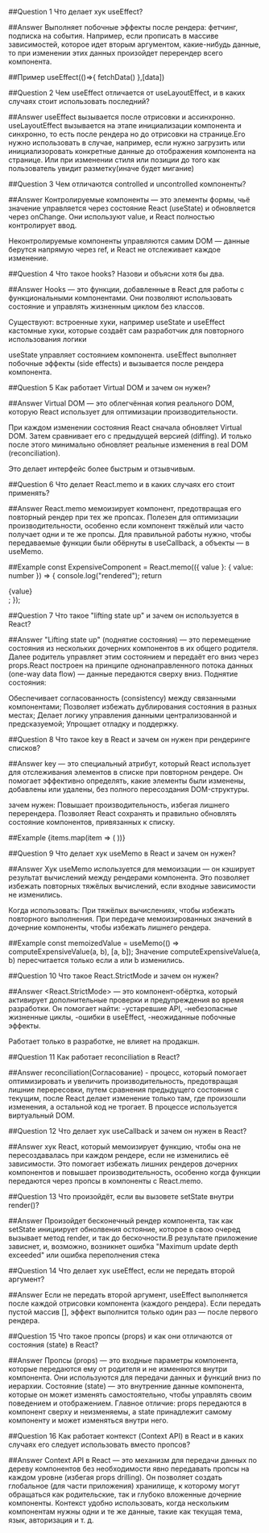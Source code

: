 ##Question 1
Что делает хук useEffect?

##Answer
Выполняет побочные эффекты после рендера: фетчинг, подписка на события.
Например, если прописать в массиве зависимостей, которое идет вторым аргументом, какие-нибудь данные, то при изменении этих данных произойдет перерендер всего компонента.

##Пример
useEffect(()=>{
fetchData()
},[data])

##Question 2
Чем useEffect отличается от useLayoutEffect, и в каких случаях стоит использовать последний?

##Answer
useEffect вызывается после отрисовки и ассинхронно. useLayoutEffect вызывается на этапе инициализации компонента и синхронно, то есть после рендера но до отрисовки на странице.Его нужно использовать в случае, например, если нужно загрузить или инициализоровать конкретные данные до отображения компонента на странице. Или при изменении стиля или позиции до того как пользователь увидит разметку(иначе будет мигание)

##Question 3
Чем отличаются controlled и uncontrolled компоненты?

##Answer
Контролируемые компоненты — это элементы формы, чьё значение управляется через состояние React (useState) и обновляется через onChange. Они используют value, и React полностью контролирует ввод.

Неконтролируемые компоненты управляются самим DOM — данные берутся напрямую через ref, и React не отслеживает каждое изменение.

##Question 4
Что такое hooks? Назови и объясни хотя бы два.

##Answer
Hooks — это функции, добавленные в React для работы с функциональными компонентами. Они позволяют использовать состояние и управлять жизненным циклом без классов.

Существуют:
встроенные хуки, например useState и useEffect
кастомные хуки, которые создаёт сам разработчик для повторного использования логики

useState управляет состоянием компонента.
useEffect выполняет побочные эффекты (side effects) и вызывается после рендера компонента.

##Question 5
Как работает Virtual DOM и зачем он нужен?

##Answer
Virtual DOM — это облегчённая копия реального DOM, которую React использует для оптимизации производительности.

При каждом изменении состояния React сначала обновляет Virtual DOM.
Затем сравнивает его с предыдущей версией (diffing).
И только после этого минимально обновляет реальные изменения в real DOM (reconciliation).

Это делает интерфейс более быстрым и отзывчивым.

##Question 6
Что делает React.memo и в каких случаях его стоит применять?

##Answer
React.memo мемоизирует компонент, предотвращая его повторный рендер при тех же пропсах. Полезен для оптимизации производительности, особенно если компонент тяжёлый или часто получает одни и те же пропсы. Для правильной работы нужно, чтобы передаваемые функции были обёрнуты в useCallback, а объекты — в useMemo.

##Example
const ExpensiveComponent = React.memo(({ value }: { value: number }) => {
console.log("rendered");
return <div>{value}</div>;
});

##Question 7
Что такое "lifting state up" и зачем он используется в React?

##Answer
"Lifting state up" (поднятие состояния) — это перемещение состояния из нескольких дочерних компонентов в их общего родителя. Далее родитель управляет этим состоянием и передаёт его вниз через props.React построен на принципе однонаправленного потока данных (one-way data flow) — данные передаются сверху вниз. Поднятие состояния:

Обеспечивает согласованность (consistency) между связанными компонентами;
Позволяет избежать дублирования состояния в разных местах;
Делает логику управления данными централизованной и предсказуемой;
Упрощает отладку и поддержку.

##Question 8
Что такое key в React и зачем он нужен при рендеринге списков?

##Answer
key — это специальный атрибут, который React использует для отслеживания элементов в списке при повторном рендере. Он помогает эффективно определять, какие элементы были изменены, добавлены или удалены, без полного пересоздания DOM-структуры.

зачем нужен:
Повышает производительность, избегая лишнего перерендера.
Позволяет React сохранять и правильно обновлять состояние компонентов, привязанных к списку.

##Example
{items.map(item => (
<Item key={item.id} value={item.value} />
))}

##Question 9
Что делает хук useMemo в React и зачем он нужен?

##Answer
Хук useMemo используется для мемоизации — он кэширует результат вычислений между рендерами компонента. Это позволяет избежать повторных тяжёлых вычислений, если входные зависимости не изменились.

Когда использовать:
При тяжёлых вычислениях, чтобы избежать повторного выполнения.
При передаче мемоизированных значений в дочерние компоненты, чтобы избежать лишнего рендера.

##Example
const memoizedValue = useMemo(() => computeExpensiveValue(a, b), [a, b]);
Значение computeExpensiveValue(a, b) пересчитается только если a или b изменились.

##Question 10
Что такое React.StrictMode и зачем он нужен?

##Answer
<React.StrictMode> — это компонент-обёртка, который активирует дополнительные проверки и предупреждения во время разработки.
Он помогает найти:
-устаревшие API,
-небезопасные жизненные циклы,
-ошибки в useEffect,
-неожиданные побочные эффекты.

Работает только в разработке, не влияет на продакшн.

##Question 11
Как работает reconciliation в React?

##Answer
reconciliation(Согласование) - процесс, который помогает оптимизировать и увеличить производительность, предотвращая лишние перересовки, путем сравнения предыдущего состояния с текущим, после React делает изменение только там, где произошли изменения, а остальной код не трогает. В процессе используется виртуальный DOM.

##Question 12
Что делает хук useCallback и зачем он нужен в React?

##Answer
хук React, который мемоизирует функцию, чтобы она не пересоздавалась при каждом рендере, если не изменились её зависимости. Это помогает избежать лишних рендеров дочерних компонентов и повышает производительность, особенно когда функции передаются через пропсы в компоненты с React.memo.

##Question 13
Что произойдёт, если вы вызовете setState внутри render()?

##Answer
Произойдет бесконечный рендер компонента, так как setState инициирует обнолвения остояние, которое в свою очеред вызывает метод render, и так до бескочности.В результате приложение зависнет, и, возможно, возникнет ошибка "Maximum update depth exceeded" или ошибка переполнения стека

##Question 14
Что делает хук useEffect, если не передать второй аргумент?

##Answer
Если не передать второй аргумент, useEffect выполняется после каждой отрисовки компонента (каждого рендера).
Если передать пустой массив [], эффект выполнится только один раз — после первого рендера.

##Question 15
Что такое пропсы (props) и как они отличаются от состояния (state) в React?

##Answer
Пропсы (props) — это входные параметры компонента, которые передаются ему от родителя и не изменяются внутри компонента. Они используются для передачи данных и функций вниз по иерархии.
Состояние (state) — это внутренние данные компонента, которые он может изменять самостоятельно, чтобы управлять своим поведением и отображением.
Главное отличие: props передаются в компонент сверху и неизменяемы, а state принадлежит самому компоненту и может изменяться внутри него.

##Question 16
Как работает контекст (Context API) в React и в каких случаях его следует использовать вместо пропсов?

##Answer
Context API в React — это механизм для передачи данных по дереву компонентов без необходимости явно передавать пропсы на каждом уровне (избегая props drilling). Он позволяет создать глобальное (для части приложения) хранилище, к которому могут обращаться как родительские, так и глубоко вложенные дочерние компоненты.
Контекст удобно использовать, когда нескольким компонентам нужны одни и те же данные, такие как текущая тема, язык, авторизация и т. д.

